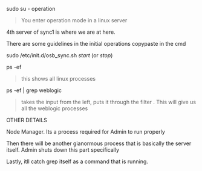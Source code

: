 
sudo su - operation
>You enter operation mode in a linux server

4th server of sync1 is where we are at here.

There are some guidelines in the initial operations copypaste in the cmd


sudo /etc/init.d/osb_sync.sh *start* (or *stop*)


ps -ef 
>this shows all linux processes

ps -ef | grep weblogic
>takes the input from the left, puts it through the filter .
This will give us all the weblogic processes



OTHER DETAILS

Node Manager. Its a process required for Admin to run properly

Then there will be another gianormous process that is basically the server itself. Admin shuts down this part specifically

Lastly, itll catch grep itself as a command that is running.

